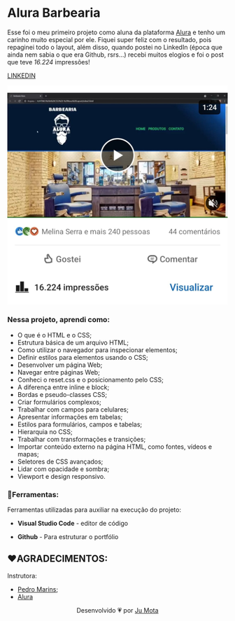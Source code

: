 # Alura Barbearia

Esse foi o meu primeiro projeto como aluna da plataforma [Alura](https://www.alura.com.br/) e tenho um carinho muito especial por ele. Fiquei super feliz com o resultado, pois repaginei todo o layout, além disso, quando postei no LinkedIn (época que ainda nem sabia o que era Github, rsrs...) recebi muitos elogios e foi o post que teve *16.224* impressões!

[LINKEDIN](https://www.linkedin.com/feed/update/urn:li:activity:6795470177598365698/)

![img](./img/linkedin.jpeg)

### Nessa projeto, aprendi como:
- O que é o HTML e o CSS;
- Estrutura básica de um arquivo HTML;
- Como utilizar o navegador para inspecionar elementos;
- Definir estilos para elementos usando o CSS;
- Desenvolver um página Web;
- Navegar entre páginas Web;
- Conheci o reset.css e o posicionamento pelo CSS;
- A diferença entre inline e block;
- Bordas e pseudo-classes CSS;
- Criar formulários complexos;
- Trabalhar com campos para celulares;
- Apresentar informações em tabelas;
- Estilos para formulários, campos e tabelas;
- Hierarquia no CSS;
- Trabalhar com transformações e transições;
- Importar conteúdo externo na página HTML, como fontes, vídeos e mapas;
- Seletores de CSS avançados;
- Lidar com opacidade e sombra;
- Viewport e design responsivo.

### :wrench:Ferramentas:

Ferramentas utilizadas para auxiliar na execução do projeto:

- **Visual Studio Code** - editor de código

- **Github** - Para estruturar o portfólio 

## :heart:AGRADECIMENTOS:

Instrutora:
- [Pedro Marins](https://www.linkedin.com/in/pedromarins/);
- [Alura](www.alura.com.br)   


 <p align="center">Desenvolvido 💗 por <a href="https://github.com/jumotac">Ju Mota</a></p>